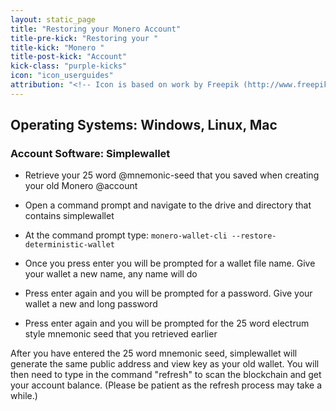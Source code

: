 ```yaml
---
layout: static_page
title: "Restoring your Monero Account"
title-pre-kick: "Restoring your "
title-kick: "Monero "
title-post-kick: "Account"
kick-class: "purple-kicks"
icon: "icon_userguides"
attribution: "<!-- Icon is based on work by Freepik (http://www.freepik.com) and is licensed under Creative Commons BY 3.0 -->"
---
```


## Operating Systems:  Windows, Linux, Mac

### Account Software:  Simplewallet

- Retrieve your 25 word @mnemonic-seed that you saved when creating your old Monero @account
 
- Open a command prompt and navigate to the drive and directory that contains simplewallet

- At the command prompt type:  `monero-wallet-cli --restore-deterministic-wallet`

- Once you press enter you will be prompted for a wallet file name.  Give your wallet a new name, any name will do 

- Press enter again and you will be prompted for a password.  Give your wallet a new and long password

- Press enter again and you will be prompted for the 25 word electrum style mnemonic seed that you retrieved earlier 

After you have entered the 25 word mnemonic seed, simplewallet will generate the same public address and view key as your old wallet.  You will then need to type in the command "refresh" to scan the blockchain and get your account balance. (Please be patient as the refresh process may take a while.)
